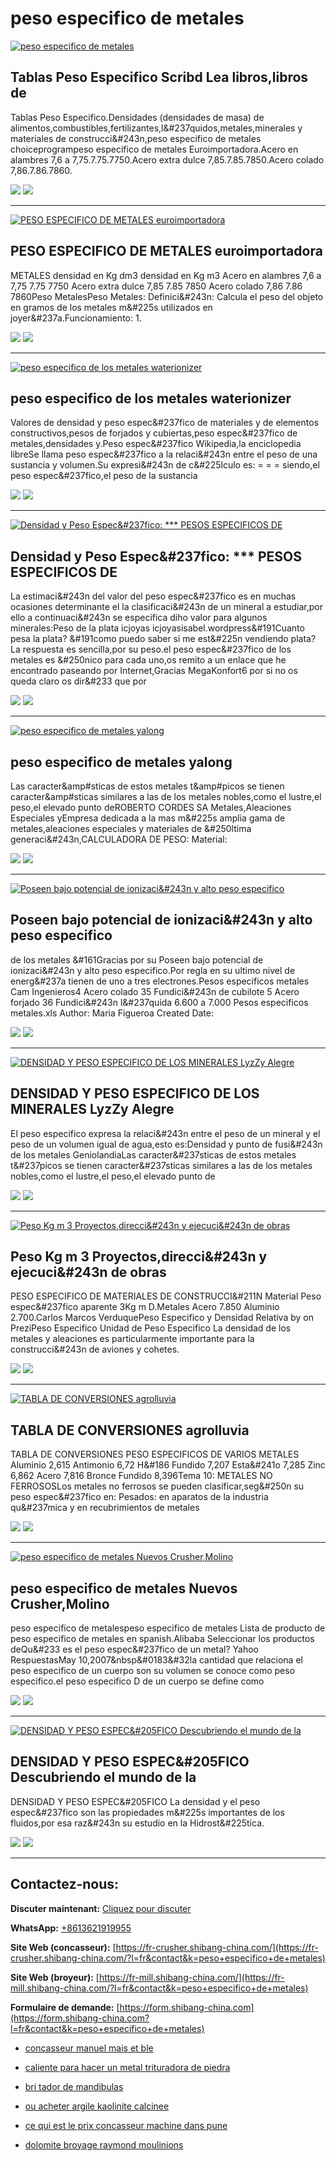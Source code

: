 # peso especifico de metales

<a href="https://swt.shibang-china.com/?l=fr&img&k=peso+especifico+de+metales" target="_blank">![peso especifico de metales](http://static.shibang-china.com/all-800x300/1161.jpg)</a>

## Tablas Peso Especifico Scribd Lea libros,libros de
Tablas Peso Especifico.Densidades (densidades de masa) de alimentos,combustibles,fertilizantes,l&#237quidos,metales,minerales y materiales de construcci&#243n,peso especifico de metales choiceprogrampeso especifico de metales Euroimportadora.Acero en alambres 7,6 a 7,75.7.75.7750.Acero extra dulce 7,85.7.85.7850.Acero colado 7,86.7.86.7860.


<a href="https://whatsapp.shibangsoft.com/WhatsApp.php" target="_blank" title="WhatsApp">![](http://static.shibang-china.com/icon/whatsapp.png)</a> <a href="https://swt.shibang-china.com/?l=fr&icon&k=peso+especifico+de+metales" target="_blank">![](http://static.shibang-china.com/icon/chat-fr.png)</a>

---

<a href="https://swt.shibang-china.com/?l=fr&img&k=peso+especifico+de+metales" target="_blank">![PESO ESPECIFICO DE METALES euroimportadora](http://static.shibang-china.com/all-800x300/1199.jpg)</a>

## PESO ESPECIFICO DE METALES euroimportadora
METALES densidad en Kg dm3 densidad en Kg m3 Acero en alambres 7,6 a 7,75 7.75 7750 Acero extra dulce 7,85 7.85 7850 Acero colado 7,86 7.86 7860Peso MetalesPeso Metales: Definici&#243n: Calcula el peso del objeto en gramos de los metales m&#225s utilizados en joyer&#237a.Funcionamiento: 1.


<a href="https://whatsapp.shibangsoft.com/WhatsApp.php" target="_blank" title="WhatsApp">![](http://static.shibang-china.com/icon/whatsapp.png)</a> <a href="https://swt.shibang-china.com/?l=fr&icon&k=peso+especifico+de+metales" target="_blank">![](http://static.shibang-china.com/icon/chat-fr.png)</a>

---

<a href="https://swt.shibang-china.com/?l=fr&img&k=peso+especifico+de+metales" target="_blank">![peso especifico de los metales waterionizer](http://static.shibang-china.com/all-800x300/919.jpg)</a>

## peso especifico de los metales waterionizer
Valores de densidad y peso espec&#237fico de materiales y de elementos constructivos,pesos de forjados y cubiertas,peso espec&#237fico de metales,densidades y.Peso espec&#237fico Wikipedia,la enciclopedia libreSe llama peso espec&#237fico a la relaci&#243n entre el peso de una sustancia y volumen.Su expresi&#243n de c&#225lculo es: = = = siendo,el peso espec&#237fico,el peso de la sustancia


<a href="https://whatsapp.shibangsoft.com/WhatsApp.php" target="_blank" title="WhatsApp">![](http://static.shibang-china.com/icon/whatsapp.png)</a> <a href="https://swt.shibang-china.com/?l=fr&icon&k=peso+especifico+de+metales" target="_blank">![](http://static.shibang-china.com/icon/chat-fr.png)</a>

---

<a href="https://swt.shibang-china.com/?l=fr&img&k=peso+especifico+de+metales" target="_blank">![Densidad y Peso Espec&#237fico: *** PESOS ESPECIFICOS DE](http://static.shibang-china.com/all-800x300/1121.jpg)</a>

## Densidad y Peso Espec&#237fico: *** PESOS ESPECIFICOS DE
La estimaci&#243n del valor del peso espec&#237fico es en muchas ocasiones determinante el la clasificaci&#243n de un mineral a estudiar,por ello a continuaci&#243n se especifica diho valor para algunos minerales:Peso de la plata icjoyas icjoyasisabel.wordpress&#191Cuanto pesa la plata? &#191como puedo saber si me est&#225n vendiendo plata? La respuesta es sencilla,por su peso.el peso espec&#237fico de los metales es &#250nico para cada uno,os remito a un enlace que he encontrado paseando por Internet,Gracias MegaKonfort6 por si no os queda claro os dir&#233 que por


<a href="https://whatsapp.shibangsoft.com/WhatsApp.php" target="_blank" title="WhatsApp">![](http://static.shibang-china.com/icon/whatsapp.png)</a> <a href="https://swt.shibang-china.com/?l=fr&icon&k=peso+especifico+de+metales" target="_blank">![](http://static.shibang-china.com/icon/chat-fr.png)</a>

---

<a href="https://swt.shibang-china.com/?l=fr&img&k=peso+especifico+de+metales" target="_blank">![peso especifico de metales yalong](http://static.shibang-china.com/all-800x300/1071.jpg)</a>

## peso especifico de metales yalong
Las caracter&amp#sticas de estos metales t&amp#picos se tienen caracter&amp#sticas similares a las de los metales nobles,como el lustre,el peso,el elevado punto deROBERTO CORDES SA Metales,Aleaciones Especiales yEmpresa dedicada a la mas m&#225s amplia gama de metales,aleaciones especiales y materiales de &#250ltima generaci&#243n,CALCULADORA DE PESO: Material:


<a href="https://whatsapp.shibangsoft.com/WhatsApp.php" target="_blank" title="WhatsApp">![](http://static.shibang-china.com/icon/whatsapp.png)</a> <a href="https://swt.shibang-china.com/?l=fr&icon&k=peso+especifico+de+metales" target="_blank">![](http://static.shibang-china.com/icon/chat-fr.png)</a>

---

<a href="https://swt.shibang-china.com/?l=fr&img&k=peso+especifico+de+metales" target="_blank">![Poseen bajo potencial de ionizaci&#243n y alto peso especifico](http://static.shibang-china.com/all-800x300/1299.jpg)</a>

## Poseen bajo potencial de ionizaci&#243n y alto peso especifico
de los metales &#161Gracias por su Poseen bajo potencial de ionizaci&#243n y alto peso especifico.Por regla en su ultimo nivel de energ&#237a tienen de uno a tres electrones.Pesos especificos metales Cam Ingenieros4 Acero colado 35 Fundici&#243n de cubilote 5 Acero forjado 36 Fundici&#243n l&#237quida 6.600 a 7.000 Pesos especificos metales.xls Author: Maria Figueroa Created Date:


<a href="https://whatsapp.shibangsoft.com/WhatsApp.php" target="_blank" title="WhatsApp">![](http://static.shibang-china.com/icon/whatsapp.png)</a> <a href="https://swt.shibang-china.com/?l=fr&icon&k=peso+especifico+de+metales" target="_blank">![](http://static.shibang-china.com/icon/chat-fr.png)</a>

---

<a href="https://swt.shibang-china.com/?l=fr&img&k=peso+especifico+de+metales" target="_blank">![DENSIDAD Y PESO ESPECIFICO DE LOS MINERALES LyzZy Alegre](http://static.shibang-china.com/all-800x300/930.jpg)</a>

## DENSIDAD Y PESO ESPECIFICO DE LOS MINERALES LyzZy Alegre
El peso especifico expresa la relaci&#243n entre el peso de un mineral y el peso de un volumen igual de agua,esto es:Densidad y punto de fusi&#243n de los metales GeniolandiaLas caracter&#237sticas de estos metales t&#237picos se tienen caracter&#237sticas similares a las de los metales nobles,como el lustre,el peso,el elevado punto de


<a href="https://whatsapp.shibangsoft.com/WhatsApp.php" target="_blank" title="WhatsApp">![](http://static.shibang-china.com/icon/whatsapp.png)</a> <a href="https://swt.shibang-china.com/?l=fr&icon&k=peso+especifico+de+metales" target="_blank">![](http://static.shibang-china.com/icon/chat-fr.png)</a>

---

<a href="https://swt.shibang-china.com/?l=fr&img&k=peso+especifico+de+metales" target="_blank">![Peso Kg m 3 Proyectos,direcci&#243n y ejecuci&#243n de obras](http://static.shibang-china.com/all-800x300/1116.jpg)</a>

## Peso Kg m 3 Proyectos,direcci&#243n y ejecuci&#243n de obras
PESO ESPECIFICO DE MATERIALES DE CONSTRUCCI&#211N Material Peso espec&#237fico aparente 3Kg m D.Metales Acero 7.850 Aluminio 2.700.Carlos Marcos VerduquePeso Especifico y Densidad Relativa by on PreziPeso Especifico Unidad de Peso Especifico La densidad de los metales y aleaciones es particularmente importante para la construcci&#243n de aviones y cohetes.


<a href="https://whatsapp.shibangsoft.com/WhatsApp.php" target="_blank" title="WhatsApp">![](http://static.shibang-china.com/icon/whatsapp.png)</a> <a href="https://swt.shibang-china.com/?l=fr&icon&k=peso+especifico+de+metales" target="_blank">![](http://static.shibang-china.com/icon/chat-fr.png)</a>

---

<a href="https://swt.shibang-china.com/?l=fr&img&k=peso+especifico+de+metales" target="_blank">![TABLA DE CONVERSIONES agrolluvia](http://static.shibang-china.com/all-800x300/1001.jpg)</a>

## TABLA DE CONVERSIONES agrolluvia
TABLA DE CONVERSIONES PESO ESPECIFICOS DE VARIOS METALES Aluminio 2,615 Antimonio 6,72 H&#186 Fundido 7,207 Esta&#241o 7,285 Zinc 6,862 Acero 7,816 Bronce Fundido 8,396Tema 10: METALES NO FERROSOSLos metales no ferrosos se pueden clasificar,seg&#250n su peso espec&#237fico en: Pesados: en aparatos de la industria qu&#237mica y en recubrimientos de metales


<a href="https://whatsapp.shibangsoft.com/WhatsApp.php" target="_blank" title="WhatsApp">![](http://static.shibang-china.com/icon/whatsapp.png)</a> <a href="https://swt.shibang-china.com/?l=fr&icon&k=peso+especifico+de+metales" target="_blank">![](http://static.shibang-china.com/icon/chat-fr.png)</a>

---

<a href="https://swt.shibang-china.com/?l=fr&img&k=peso+especifico+de+metales" target="_blank">![peso especifico de metales Nuevos Crusher,Molino](http://static.shibang-china.com/all-800x300/1061.jpg)</a>

## peso especifico de metales Nuevos Crusher,Molino
peso especifico de metalespeso especifico de metales Lista de producto de peso especifico de metales en spanish.Alibaba Seleccionar los productos deQu&#233 es el peso espec&#237fico de un metal? Yahoo RespuestasMay 10,2007&nbsp&#0183&#32la cantidad que relaciona el peso especifico de un cuerpo son su volumen se conoce como peso especifico.el peso especifico D de un cuerpo se define como


<a href="https://whatsapp.shibangsoft.com/WhatsApp.php" target="_blank" title="WhatsApp">![](http://static.shibang-china.com/icon/whatsapp.png)</a> <a href="https://swt.shibang-china.com/?l=fr&icon&k=peso+especifico+de+metales" target="_blank">![](http://static.shibang-china.com/icon/chat-fr.png)</a>

---

<a href="https://swt.shibang-china.com/?l=fr&img&k=peso+especifico+de+metales" target="_blank">![DENSIDAD Y PESO ESPEC&#205FICO Descubriendo el mundo de la](http://static.shibang-china.com/all-800x300/861.jpg)</a>

## DENSIDAD Y PESO ESPEC&#205FICO Descubriendo el mundo de la
DENSIDAD Y PESO ESPEC&#205FICO La densidad y el peso espec&#237fico son las propiedades m&#225s importantes de los fluidos,por esa raz&#243n su estudio en la Hidrost&#225tica.

<a href="https://whatsapp.shibangsoft.com/WhatsApp.php" target="_blank" title="WhatsApp">![](http://static.shibang-china.com/icon/whatsapp.png)</a> <a href="https://swt.shibang-china.com/?l=fr&icon&k=peso+especifico+de+metales" target="_blank">![](http://static.shibang-china.com/icon/chat-fr.png)</a>

---
## Contactez-nous:

**Discuter maintenant:** [Cliquez pour discuter](https://swt.shibang-china.com?l=fr&contact&k=peso+especifico+de+metales)

**WhatsApp:**  [+8613621919955](https://whatsapp.shibangsoft.com/WhatsApp.php)

**Site Web (concasseur):** [https://fr-crusher.shibang-china.com/](https://fr-crusher.shibang-china.com/?l=fr&contact&k=peso+especifico+de+metales)

**Site Web (broyeur):** [https://fr-mill.shibang-china.com/](https://fr-mill.shibang-china.com/?l=fr&contact&k=peso+especifico+de+metales)

**Formulaire de demande:** [https://form.shibang-china.com](https://form.shibang-china.com?l=fr&contact&k=peso+especifico+de+metales)

* [concasseur manuel mais et ble](../61/concasseur%20manuel%20mais%20et%20ble.md)

* [caliente para hacer un metal trituradora de piedra](../62/caliente%20para%20hacer%20un%20metal%20trituradora%20de%20piedra.md)

* [bri tador de mandibulas](../64/bri%20tador%20de%20mandibulas.md)

* [ou acheter argile kaolinite calcinee](../65/ou%20acheter%20argile%20kaolinite%20calcinee.md)

* [ce qui est le prix concasseur machine dans pune](../61/ce%20qui%20est%20le%20prix%20concasseur%20machine%20dans%20pune.md)

* [dolomite broyage raymond moulinions](../65/dolomite%20broyage%20raymond%20moulinions.md)